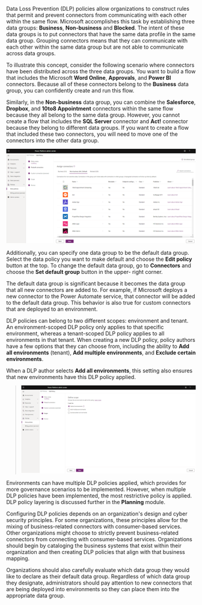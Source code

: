 Data Loss Prevention (DLP) policies allow organizations to construct
rules that permit and prevent connectors from communicating with each
other within the same flow. Microsoft accomplishes this task by establishing
three data groups: **Business**, **Non-business** and **Blocked**.
The intent of these data groups is to put connectors that
have the same data profile in the same data group. Grouping
connectors means that they can communicate with each other within the
same data group but are not able to communicate across data groups.

To illustrate this concept, consider the following scenario where
connectors have been distributed across the three data groups.
You want to build a flow that includes the Microsoft **Word Online**,
**Approvals**, and **Power BI** connectors. Because all of these connectors
belong to the **Business** data group, you can confidently create and run this flow.

Similarly, in the **Non-business** data group, you can combine
the **Salesforce**, **Dropbox**, and **10to8 Appointment** connectors within
the same flow because they all belong to the same data group.
However, you cannot create a flow that includes the **SQL Server** connector
and **Act!** connector because they belong to different data groups.
If you want to create a flow that included these two connectors, you will
need to move one of the connectors into the other data group.

[![Screenshot of the Data Loss Prevention Policy that includes connectors in the Business data only group and No Business data allowed.](../media/3-data-policy.png)](../media/3-data-policy.png#lightbox)

Additionally, you can specify one data group to be the default data
group. Select the data policy you want to make default and choose the **Edit policy** button at the top. To change the default data group, go to **Connectors** and choose the **Set default group** button in the upper- right corner.

The default data group is significant because it becomes the data group that
all new connectors are added to. For example, if Microsoft deploys a new
connector to the Power Automate service, that connector will be added to
the default data group. This behavior is also true for custom connectors
that are deployed to an environment.

DLP policies can belong to two different scopes: environment and tenant. An environment-scoped DLP policy only applies to
that specific environment, whereas a tenant-scoped DLP policy applies to
all environments in that tenant. When creating a new DLP policy,
policy authors have a few options that they can choose from, including the
ability to **Add all environments** (tenant), **Add multiple environments**, and **Exclude certain environments**.

When a DLP author selects **Add all environments**, this setting
also ensures that new environments have this DLP policy applied.

> [![Screenshot of the Screenshot of the Data Loss Prevention policy applied.](../media/3-dlp-applied.png)](../media/3-dlp-applied.png#lightbox)

Environments can have multiple DLP policies applied, which provides for
more governance scenarios to be implemented. However, when multiple DLP
policies have been implemented, the most restrictive policy is applied.
DLP policy layering is discussed further in the **Planning** module.

Configuring DLP policies depends on an organization's design
and cyber security principles. For some organizations, these principles allow
for the mixing of business-related connectors with consumer-based
services. Other organizations might choose to strictly prevent
business-related connectors from connecting with consumer-based
services. Organizations should begin by cataloging the business systems
that exist within their organization and then creating DLP policies that
align with that business mapping.

Organizations should also carefully evaluate which data group they would
like to declare as their default data group. Regardless of which data
group they designate, administrators should pay attention to new
connectors that are being deployed into environments so they can place
them into the appropriate data group.

